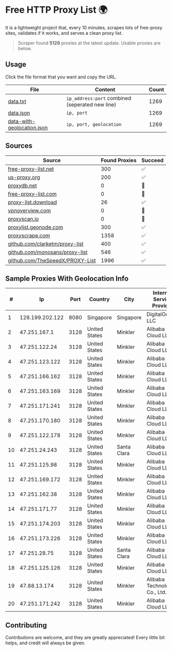 
# Free HTTP Proxy List 🌍

It is a lightweight project that, every 10 minutes, scrapes lots of free-proxy sites, validates if it works, and serves a clean proxy list.


> Scraper found **5126** proxies at the latest update. Usable proxies are below.

## Usage

Click the file format that you want and copy the URL.


|File|Content|Count|
|----|-------|-----|
|[data.txt](https://raw.githubusercontent.com/themiralay/Proxy-List-World/master/data.txt)|`ip_address:port` combined (seperated new line)|1269|
|[data.json](https://raw.githubusercontent.com/themiralay/Proxy-List-World/master/data.json)|`ip, port`|1269|
|[data-with-geolocation.json](https://raw.githubusercontent.com/themiralay/Proxy-List-World/master/data-with-geolocation.json)|`ip, port, geolocation`|1269|

## Sources

|Source|Found Proxies|Succeed|
|------|-------------|-------|
|[free-proxy-list.net](https://free-proxy-list.net)|300|✅|
|[us-proxy.org](https://www.us-proxy.org)|200|✅|
|[proxydb.net](http://proxydb.net)|0|🚫|
|[free-proxy-list.com](https://free-proxy-list.com/?page=&port=&type%5B%5D=http&type%5B%5D=https&up_time=0&search=Search)|0|🚫|
|[proxy-list.download](https://www.proxy-list.download/HTTP)|26|✅|
|[vpnoverview.com](https://vpnoverview.com/privacy/anonymous-browsing/free-proxy-servers)|0|🚫|
|[proxyscan.io](https://www.proxyscan.io)|0|🚫|
|[proxylist.geonode.com](https://proxylist.geonode.com/api/proxy-list?limit=300&page=1&sort_by=lastChecked&sort_type=desc&protocols=http,https)|300|✅|
|[proxyscrape.com](https://api.proxyscrape.com/v2/?request=displayproxies&protocol=http&timeout=10000&country=all&ssl=all&anonymity=all)|1358|✅|
|[github.com/clarketm/proxy-list](https://raw.githubusercontent.com/clarketm/proxy-list/master/proxy-list-raw.txt)|400|✅|
|[github.com/monosans/proxy-list](https://raw.githubusercontent.com/monosans/proxy-list/main/proxies/http.txt)|546|✅|
|[github.com/TheSpeedX/PROXY-List](https://raw.githubusercontent.com/TheSpeedX/PROXY-List/master/http.txt)|1996|✅|


## Sample Proxies With Geolocation Info

|#|Ip|Port|Country|City|Internet Service Provider|
|-|--|----|-------|----|-------------------------|
|1|128.199.202.122|8080|Singapore|Singapore|DigitalOcean, LLC|
|2|47.251.167.1|3128|United States|Minkler|Alibaba Cloud LLC|
|3|47.251.122.24|3128|United States|Minkler|Alibaba Cloud LLC|
|4|47.251.123.122|3128|United States|Minkler|Alibaba Cloud LLC|
|5|47.251.166.162|3128|United States|Minkler|Alibaba Cloud LLC|
|6|47.251.163.169|3128|United States|Minkler|Alibaba Cloud LLC|
|7|47.251.171.241|3128|United States|Minkler|Alibaba Cloud LLC|
|8|47.251.170.180|3128|United States|Minkler|Alibaba Cloud LLC|
|9|47.251.122.178|3128|United States|Minkler|Alibaba Cloud LLC|
|10|47.251.24.243|3128|United States|Santa Clara|Alibaba Cloud LLC|
|11|47.251.125.98|3128|United States|Minkler|Alibaba Cloud LLC|
|12|47.251.169.172|3128|United States|Minkler|Alibaba Cloud LLC|
|13|47.251.162.38|3128|United States|Minkler|Alibaba Cloud LLC|
|14|47.251.171.77|3128|United States|Minkler|Alibaba Cloud LLC|
|15|47.251.174.203|3128|United States|Minkler|Alibaba Cloud LLC|
|16|47.251.173.226|3128|United States|Minkler|Alibaba Cloud LLC|
|17|47.251.28.75|3128|United States|Santa Clara|Alibaba Cloud LLC|
|18|47.251.125.126|3128|United States|Minkler|Alibaba Cloud LLC|
|19|47.88.13.174|3128|United States|Minkler|Alibaba (US) Technology Co., Ltd.|
|20|47.251.171.242|3128|United States|Minkler|Alibaba Cloud LLC|



## Contributing

Contributions are welcome, and they are greatly appreciated! Every
little bit helps, and credit will always be given.

